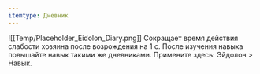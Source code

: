 ```yaml
---
itemtype: Дневник
---
```

![[Temp/Placeholder_Eidolon_Diary.png]]
Сокращает время действия слабости хозяина после возрождения на 1 с. После изучения навыка повышайте навык такими же дневниками. Примените здесь: Эйдолон > Навык.
